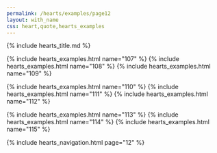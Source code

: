 ```yaml
---
permalink: /hearts/examples/page12
layout: with_name
css: heart,quote,hearts_examples
---
```


{% include hearts_title.md %}

{% include hearts_examples.html name="107" %}
{% include hearts_examples.html name="108" %}
{% include hearts_examples.html name="109" %}

{% include hearts_examples.html name="110" %}
{% include hearts_examples.html name="111" %}
{% include hearts_examples.html name="112" %}

{% include hearts_examples.html name="113" %}
{% include hearts_examples.html name="114" %}
{% include hearts_examples.html name="115" %}

{% include hearts_navigation.html page="12" %}
